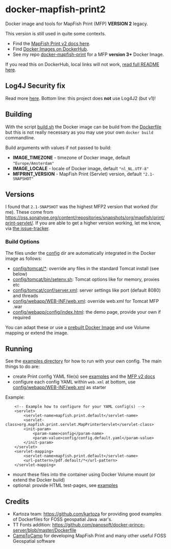 # docker-mapfish-print2

Docker image and tools for MapFish Print (MFP) **VERSION 2** legacy.

This version is still used in quite some contexts. 

* Find the [MapFish Print v2 docs here](http://www.mapfish.org/doc/print/).
* Find [Docker Images on DockerHub](https://hub.docker.com/r/justb4/mapfish-print2).
* See my repo [docker-mapfish-print](https://github.com/justb4/docker-mapfish-print) for a MFP **version 3+** Docker Image.

If you read this on DockerHub, local links will not work, [read full README here](https://github.com/justb4/docker-mapfish-print2).
 
## Log4J Security fix

Read more [here](config/webapp/WEB-INF/lib/README.md). Bottom line: this project does **not** use Log4J2 (but v1)!

## Building

With the script [build.sh](build.sh) the Docker image can be build
from the [Dockerfile](Dockerfile) but this is not really necessary as
you may use your own `docker build` commandline.

Build arguments with values if not passed to build:

- **IMAGE_TIMEZONE** - timezone of Docker image, default ``"Europe/Amsterdam"``
- **IMAGE_LOCALE** - locale of Docker image, default ``"nl_NL.UTF-8"``
- **MFPRINT_VERSION** - MapFish Print (Servlet) version, default ``"2.1-SNAPSHOT"``

## Versions
I found that `2.1-SNAPSHOT` was the highest MFP2 version that worked (for me).
These come from https://oss.sonatype.org/content/repositories/snapshots/org/mapfish/print/print-servlet/.
If you are able to get a higher version working, let me know, via [the issue-tracker](https://github.com/justb4/docker-mapfish-print2/issues).

### Build Options

The files under the  [config](config) dir are automatically integrated in the Docker image as follows:

- [config/tomcat/*](config/tomcat): override any files in the standard Tomcat install (see below)
- [config/tomcat/bin/setenv.sh](config/tomcat/bin/setenv.sh): Tomcat options like for memory, proxies etc
- [config/tomcat/conf/server.xml](config/tomcat/bin/setenv.sh): server settings like port (default 8080) and threads
- [config/webapp/WEB-INF/web.xml](config/webapp/WEB-INF/web.xml): override web.xml for Tomcat MFP .war
- [config/webapp/config/index.html](config/webapp/config/index.html): the demo page, provide your own if required

You can adapt these or use a [prebuilt Docker Image](https://hub.docker.com/r/justb4/mapfish-print2) 
and use Volume mapping or extend the image.

## Running

See the [examples directory](examples) for how to run with your own config.
The main things to do are:

* create Print config YAML file(s) see [examples](examples/webapp/config) and the [MFP v2 docs](http://www.mapfish.org/doc/print/)
* configure each config YAML within `web.xml` at bottom, use [config/webapp/WEB-INF/web.xml](config/webapp/WEB-INF/web.xml) as starter

Example:

```
    <!-- Example how to configure for your YAML config(s) -->
    <servlet>
        <servlet-name>mapfish.print.default</servlet-name>
        <servlet-class>org.mapfish.print.servlet.MapPrinterServlet</servlet-class>
        <init-param>
            <param-name>config</param-name>
            <param-value>config/config.default.yaml</param-value>
        </init-param>
    </servlet>
    <servlet-mapping>
        <servlet-name>mapfish.print.default</servlet-name>
        <url-pattern>/pdf.default/*</url-pattern>
    </servlet-mapping>

```  

* mount these files into the container using Docker Volume mount (or extend the Docker build)
* optional: provide HTML test-pages, see [examples](examples/webapp/config/test)

## Credits

* Kartoza team: https://github.com/kartoza for providing good examples of Dockerfiles for FOSS geospatial Java .war's.
* TT Fonts addition: https://github.com/panosoft/docker-prince-server/blob/master/Dockerfile
* [CampToCamp](https://www.camptocamp.com/) for developing MapFish Print and many other useful FOSS Geospatial software
